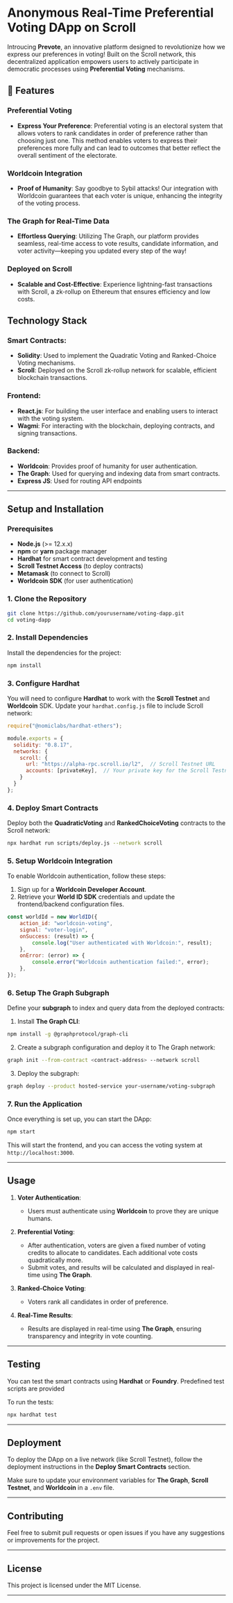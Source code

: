 # Anonymous Real-Time Preferential Voting DApp on Scroll

Introucing **Prevote**, an innovative platform designed to revolutionize how we express our preferences in voting! Built on the Scroll network, this decentralized application empowers users to actively participate in democratic processes using **Preferential Voting**  mechanisms.

## 🌟 Features

### **Preferential Voting**
- **Express Your Preference**: Preferential voting is an electoral system that allows voters to rank candidates in order of preference rather than choosing just one. This method enables voters to express their preferences more fully and can lead to outcomes that better reflect the overall sentiment of the electorate.

### **Worldcoin Integration**
- **Proof of Humanity**: Say goodbye to Sybil attacks! Our integration with Worldcoin guarantees that each voter is unique, enhancing the integrity of the voting process.

### **The Graph for Real-Time Data**
- **Effortless Querying**: Utilizing The Graph, our platform provides seamless, real-time access to vote results, candidate information, and voter activity—keeping you updated every step of the way!

### **Deployed on Scroll**
- **Scalable and Cost-Effective**: Experience lightning-fast transactions with Scroll, a zk-rollup on Ethereum that ensures efficiency and low costs.

## Technology Stack

### Smart Contracts:
- **Solidity**: Used to implement the Quadratic Voting and Ranked-Choice Voting mechanisms.
- **Scroll**: Deployed on the Scroll zk-rollup network for scalable, efficient blockchain transactions.

### Frontend:
- **React.js**: For building the user interface and enabling users to interact with the voting system.
- **Wagmi**: For interacting with the blockchain, deploying contracts, and signing transactions.

### Backend:
- **Worldcoin**: Provides proof of humanity for user authentication.
- **The Graph**: Used for querying and indexing data from smart contracts.
- **Express JS**: Used for routing API endpoints

---

## Setup and Installation

### Prerequisites

- **Node.js** (>= 12.x.x)
- **npm** or **yarn** package manager
- **Hardhat** for smart contract development and testing
- **Scroll Testnet Access** (to deploy contracts)
- **Metamask** (to connect to Scroll)
- **Worldcoin SDK** (for user authentication)

### 1. Clone the Repository

```bash
git clone https://github.com/yourusername/voting-dapp.git
cd voting-dapp
```

### 2. Install Dependencies

Install the dependencies for the project:

```bash
npm install
```

### 3. Configure Hardhat

You will need to configure **Hardhat** to work with the **Scroll Testnet** and **Worldcoin** SDK. Update your `hardhat.config.js` file to include Scroll network:

```javascript
require("@nomiclabs/hardhat-ethers");

module.exports = {
  solidity: "0.8.17",
  networks: {
    scroll: {
      url: "https://alpha-rpc.scroll.io/l2",  // Scroll Testnet URL
      accounts: [privateKey],  // Your private key for the Scroll Testnet
    }
  }
};
```

### 4. Deploy Smart Contracts

Deploy both the **QuadraticVoting** and **RankedChoiceVoting** contracts to the Scroll network:

```bash
npx hardhat run scripts/deploy.js --network scroll
```

### 5. Setup Worldcoin Integration

To enable Worldcoin authentication, follow these steps:

1. Sign up for a **Worldcoin Developer Account**.
2. Retrieve your **World ID SDK** credentials and update the frontend/backend configuration files.

```javascript
const worldId = new WorldID({
    action_id: "worldcoin-voting",
    signal: "voter-login",
    onSuccess: (result) => {
        console.log("User authenticated with Worldcoin:", result);
    },
    onError: (error) => {
        console.error("Worldcoin authentication failed:", error);
    },
});
```

### 6. Setup The Graph Subgraph

Define your **subgraph** to index and query data from the deployed contracts:

1. Install **The Graph CLI**:

```bash
npm install -g @graphprotocol/graph-cli
```

2. Create a subgraph configuration and deploy it to The Graph network:

```bash
graph init --from-contract <contract-address> --network scroll
```

3. Deploy the subgraph:

```bash
graph deploy --product hosted-service your-username/voting-subgraph
```

### 7. Run the Application

Once everything is set up, you can start the DApp:

```bash
npm start
```

This will start the frontend, and you can access the voting system at `http://localhost:3000`.

---

## Usage

1. **Voter Authentication**:
   - Users must authenticate using **Worldcoin** to prove they are unique humans.

2. **Preferential Voting**:
   - After authentication, voters are given a fixed number of voting credits to allocate to candidates. Each additional vote costs quadratically more.
   - Submit votes, and results will be calculated and displayed in real-time using **The Graph**.

3. **Ranked-Choice Voting**:
   - Voters rank all candidates in order of preference.

4. **Real-Time Results**:
   - Results are displayed in real-time using **The Graph**, ensuring transparency and integrity in vote counting.

---

## Testing

You can test the smart contracts using **Hardhat** or **Foundry**. Predefined test scripts are provided 

To run the tests:

```bash
npx hardhat test
```

---

## Deployment

To deploy the DApp on a live network (like Scroll Testnet), follow the deployment instructions in the **Deploy Smart Contracts** section. 

Make sure to update your environment variables for **The Graph**, **Scroll Testnet**, and **Worldcoin** in a `.env` file.

---

## Contributing

Feel free to submit pull requests or open issues if you have any suggestions or improvements for the project.

---

## License

This project is licensed under the MIT License.

---

